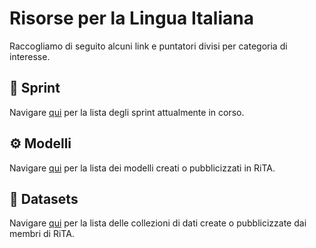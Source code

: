 # Risorse per la Lingua Italiana

Raccogliamo di seguito alcuni link e puntatori divisi per categoria di interesse.

## 💯 Sprint

Navigare [qui](./sprint) per la lista degli sprint attualmente in corso. 

## ⚙️ Modelli

Navigare [qui](./modelli) per la lista dei modelli creati o pubblicizzati in RiTA.

## 💾 Datasets

Navigare [qui](./datasets) per la lista delle collezioni di dati create o pubblicizzate dai membri di RiTA. 

